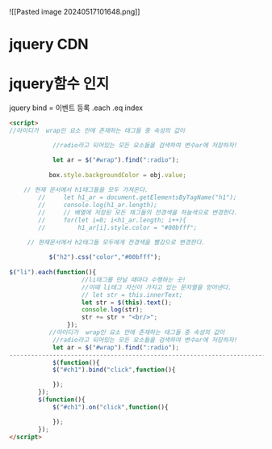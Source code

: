 ![[Pasted image 20240517101648.png]]
# jquery CDN
<script src="https://code.jquery.com/jquery-3.7.1.min.js" integrity="sha256-/JqT3SQfawRcv/BIHPThkBvs0OEvtFFmqPF/lYI/Cxo=" crossorigin="anonymous"></script>
# jquery함수 인지
jquery
bind = 이벤트 등록
.each
.eq
index
```html
<script>
//아이디가  wrap인 요소 안에 존재하는 태그들 중 속성의 값이

            //radio라고 되어있는 모든 요소들을 검색하여 변수ar에 저장하자!

            let ar = $("#wrap").find(":radio");
            
           box.style.backgroundColor = obj.value; 
           
	// 현재 문서에서 h1태그들을 모두 가져온다.
        //     let h1_ar = document.getElementsByTagName("h1");
        //     console.log(h1_ar.length);
        //     // 배열에 저장된 모든 채그들의 전경색을 하늘색으로 변경한다.
        //     for(let i=0; i<h1_ar.length; i++){
        //         h1_ar[i].style.color = "#00bfff";
        
     // 현재문서에서 h2태그들 모두에게 전경색을 빨강으로 변경한다.

           $("h2").css("color","#00bfff");
           
$("li").each(function(){
                    //li태그를 만날 때마다 수행하는 곳!
                    //이때 li태그 자신이 가지고 있는 문자열을 얻어낸다.
                    // let str = this.innerText;
                    let str = $(this).text();
                    console.log(str);
                    str += str + "<br/>";
                });
           //아이디가  wrap인 요소 안에 존재하는 태그들 중 속성의 값이 
            //radio라고 되어있는 모든 요소들을 검색하여 변수ar에 저장하자!
            let ar = $("#wrap").find(":radio");
----------------------------------------------------------------------------------------
            $(function(){
            $("#ch1").bind("click",function(){

            });
        });
        $(function(){
            $("#ch1").on("click",function(){

            });
        });
</script>
```
